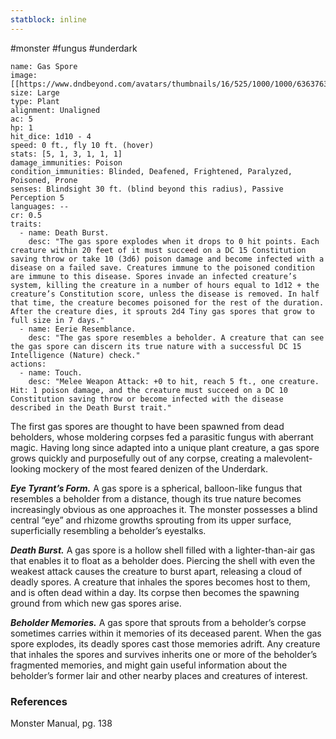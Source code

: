 ```yaml
---
statblock: inline
---
```

#monster #fungus #underdark

```statblock
name: Gas Spore
image: [[https://www.dndbeyond.com/avatars/thumbnails/16/525/1000/1000/636376325969431504.jpeg]]
size: Large
type: Plant
alignment: Unaligned
ac: 5
hp: 1
hit_dice: 1d10 - 4
speed: 0 ft., fly 10 ft. (hover)
stats: [5, 1, 3, 1, 1, 1]
damage_immunities: Poison
condition_immunities: Blinded, Deafened, Frightened, Paralyzed, Poisoned, Prone
senses: Blindsight 30 ft. (blind beyond this radius), Passive Perception 5
languages: --
cr: 0.5
traits:
  - name: Death Burst.
    desc: "The gas spore explodes when it drops to 0 hit points. Each creature within 20 feet of it must succeed on a DC 15 Constitution saving throw or take 10 (3d6) poison damage and become infected with a disease on a failed save. Creatures immune to the poisoned condition are immune to this disease. Spores invade an infected creature’s system, killing the creature in a number of hours equal to 1d12 + the creature’s Constitution score, unless the disease is removed. In half that time, the creature becomes poisoned for the rest of the duration. After the creature dies, it sprouts 2d4 Tiny gas spores that grow to full size in 7 days."
  - name: Eerie Resemblance.
    desc: "The gas spore resembles a beholder. A creature that can see the gas spore can discern its true nature with a successful DC 15 Intelligence (Nature) check."
actions:
  - name: Touch.
    desc: "Melee Weapon Attack: +0 to hit, reach 5 ft., one creature. Hit: 1 poison damage, and the creature must succeed on a DC 10 Constitution saving throw or become infected with the disease described in the Death Burst trait."
```

The first gas spores are thought to have been spawned from dead beholders, whose moldering corpses fed a parasitic fungus with aberrant magic. Having long since adapted into a unique plant creature, a gas spore grows quickly and purposefully out of any corpse, creating a malevolent-looking mockery of the most feared denizen of the Underdark.

**_Eye Tyrant’s Form._** A gas spore is a spherical, balloon-like fungus that resembles a beholder from a distance, though its true nature becomes increasingly obvious as one approaches it. The monster possesses a blind central “eye” and rhizome growths sprouting from its upper surface, superficially resembling a beholder’s eyestalks.

**_Death Burst._** A gas spore is a hollow shell filled with a lighter-than-air gas that enables it to float as a beholder does. Piercing the shell with even the weakest attack causes the creature to burst apart, releasing a cloud of deadly spores. A creature that inhales the spores becomes host to them, and is often dead within a day. Its corpse then becomes the spawning ground from which new gas spores arise.

**_Beholder Memories._** A gas spore that sprouts from a beholder’s corpse sometimes carries within it memories of its deceased parent. When the gas spore explodes, its deadly spores cast those memories adrift. Any creature that inhales the spores and survives inherits one or more of the beholder’s fragmented memories, and might gain useful information about the beholder’s former lair and other nearby places and creatures of interest.

### References

Monster Manual, pg. 138
